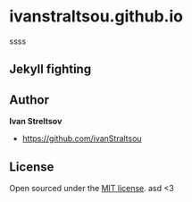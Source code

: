ivanstraltsou.github.io
=======================
ssss
## Jekyll fighting

## Author

**Ivan Streltsov**
- <https://github.com/ivanStraltsou>

## License

Open sourced under the [MIT license](LICENSE.md).
asd
<3
